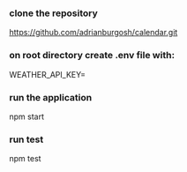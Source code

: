 ### clone the repository

https://github.com/adrianburgosh/calendar.git

### on root directory create .env file with:

WEATHER_API_KEY= <API KEY>

### run the application

npm start

### run test

npm test
